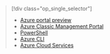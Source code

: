 > [!div class="op_single_selector"]
>- [Azure portal preview](../articles/load-balancer/load-balancer-get-started-internet-portal.md)
>- [Azure Classic Management Portal](../articles/load-balancer/load-balancer-get-started-internet-classic-portal.md)
>- [PowerShell](../articles/load-balancer/load-balancer-get-started-internet-classic-ps.md)
>- [Azure CLI](../articles/load-balancer/load-balancer-get-started-internet-classic-cli.md)
>- [Azure Cloud Services](../articles/load-balancer/load-balancer-get-started-internet-classic-cloud.md)